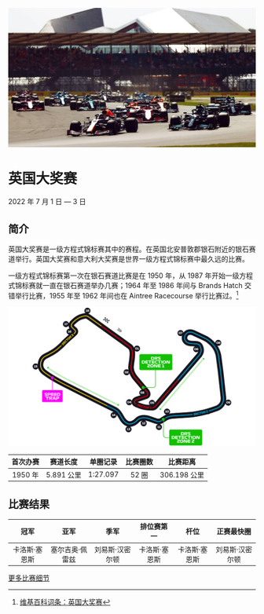 ![英国大奖赛](../../media/img/photos/gb.jpg)

# 英国大奖赛

2022 年 7 月 1 日 — 3 日

## 简介

英国大奖赛是一级方程式锦标赛其中的赛程。在英国北安普敦郡银石附近的银石赛道举行。英国大奖赛和意大利大奖赛是世界一级方程式锦标赛中最久远的比赛。

一级方程式锦标赛第一次在银石赛道比赛是在 1950 年，从 1987 年开始一级方程式锦标赛就一直在银石赛道举办几赛；1964 年至 1986 年间与 Brands Hatch 交错举行比赛，1955 年至 1962 年间也在 Aintree Racecourse 举行比赛过。[^1]

![赛道图](../../media/img/circuits/gb-2022.png)

| 首次办赛 |  赛道长度  | 单圈记录 | 比赛圈数 |   比赛距离   |
| :------: | :--------: | :------: | :------: | :----------: |
| 1950 年  | 5.891 公里 | 1:27.097 |  52 圈   | 306.198 公里 |

## 比赛结果

|     冠军      |      亚军       |      季军       |  排位赛第一   |     杆位      |   正赛最快圈    |
| :-----------: | :-------------: | :-------------: | :-----------: | :-----------: | :-------------: |
| 卡洛斯·塞恩斯 | 塞尔吉奥·佩雷兹 | 刘易斯·汉密尔顿 | 卡洛斯·塞恩斯 | 卡洛斯·塞恩斯 | 刘易斯·汉密尔顿 |

[更多比赛细节](https://www.formula1.com/en/racing/2022/Great_Britain.html)

[^1]: [维基百科词条：英国大奖赛](https://zh.wikipedia.org/wiki/%E8%8B%B1%E5%9B%BD%E5%A4%A7%E5%A5%96%E8%B5%9B)
